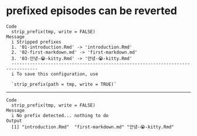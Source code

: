 # prefixed episodes can be reverted

    Code
      strip_prefix(tmp, write = FALSE)
    Message
      i Stripped prefixes
      1. '01-introduction.Rmd' -> 'introduction.Rmd'
      2. '02-first-markdown.md' -> 'first-markdown.md'
      3. '03-안녕-😭-kitty.Rmd' -> '안녕-😭-kitty.Rmd'
      --------------------------------------------------------------------------------
      i To save this configuration, use
      
      `strip_prefix(path = tmp, write = TRUE)`

---

    Code
      strip_prefix(tmp, write = FALSE)
    Message
      i No prefix detected... nothing to do
    Output
      [1] "introduction.Rmd"  "first-markdown.md" "안녕-😭-kitty.Rmd"

